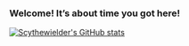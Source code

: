 ### Welcome! It’s about time you got here!

<!--
**Scythewielder/Scythewielder** is a ✨ _special_ ✨ repository because its `README.md` (this file) appears on your GitHub profile.

Here are some ideas to get you started:

- 🔭 I’m currently working on ...
- 🌱 I’m currently learning ...
- 👯 I’m looking to collaborate on ...
- 🤔 I’m looking for help with ...
- 💬 Ask me about ...
- 📫 How to reach me: ...
- 😄 Pronouns: ...
- ⚡ Fun fact: ...
-->



[![Scythewielder's GitHub stats](https://github-readme-stats.vercel.app/api?username=Scythewielder&count_private=true&show_icons=true&theme=radical&show_icons=true)](https://github.com/Scythewielder/github-readme-stats)

<!-- [![Top Langs](https://github-readme-stats.vercel.app/api/top-langs/?username=Scythewielder&layout=compact)](https://github.com/anuraghazra/github-readme-stats)  -->







